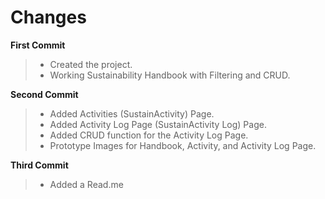 # Changes

**First Commit**
> - Created the project.
> - Working Sustainability Handbook with Filtering and CRUD.

**Second Commit**
> - Added Activities (SustainActivity) Page.
> - Added Activity Log Page (SustainActivity Log) Page.
> - Added CRUD function for the Activity Log Page.
> - Prototype Images for Handbook, Activity, and Activity Log Page.

**Third Commit**
> - Added a Read.me
